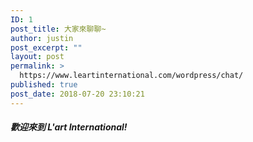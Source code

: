 ```yaml
---
ID: 1
post_title: 大家來聊聊~
author: justin
post_excerpt: ""
layout: post
permalink: >
  https://www.leartinternational.com/wordpress/chat/
published: true
post_date: 2018-07-20 23:10:21
---
```

<h5>歡迎來到 L'art International!</h5>